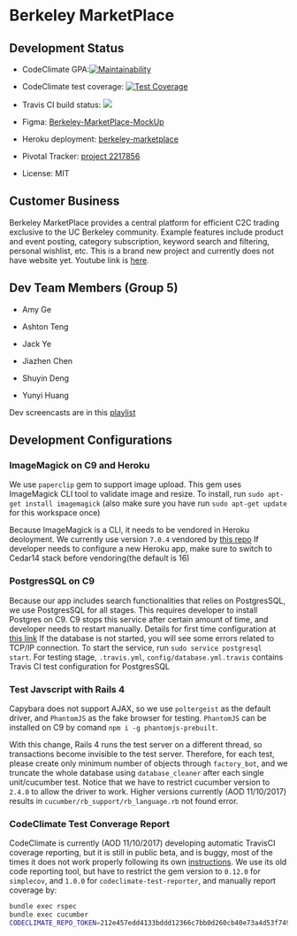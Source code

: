 # Berkeley MarketPlace

## Development Status

* CodeClimate GPA:[![Maintainability](https://api.codeclimate.com/v1/badges/705edb2e84f0704b4e90/maintainability)](https://codeclimate.com/github/yezhaoqin/BerkeleyMarketPlace/maintainability)

* CodeClimate test coverage: [![Test Coverage](https://api.codeclimate.com/v1/badges/705edb2e84f0704b4e90/test_coverage)](https://codeclimate.com/github/yezhaoqin/BerkeleyMarketPlace/test_coverage)

* Travis CI build status: <a href="https://travis-ci.org/yezhaoqin/BerkeleyMarketPlace.svg?branch=master"><img src="https://travis-ci.org/yezhaoqin/BerkeleyMarketPlace.svg?branch=master" /></a>

* Figma: [Berkeley-MarketPlace-MockUp](https://www.figma.com/file/J4KNIQxTTdhG4dIPiRQFAtrc/Berkeley-MarketPlace-MockUp)

* Heroku deployment: [berkeley-marketplace](https://berkeley-marketplace.herokuapp.com)

* Pivotal Tracker: [project 2217856](https://www.pivotaltracker.com/n/projects/2117856)

* License: MIT

## Customer Business

Berkeley MarketPlace provides a central platform for efficient C2C trading exclusive to the UC Berkeley community. 
Example features include product and event posting, category subscription, keyword search and filtering, personal wishlist, etc.
This is a brand new project and currently does not have website yet. 
Youtube link is [here](https://youtu.be/-ZS0whNV32E).

## Dev Team Members (Group 5)

* Amy Ge

* Ashton Teng

* Jack Ye

* Jiazhen Chen

* Shuyin Deng

* Yunyi Huang

Dev screencasts are in this [playlist](https://www.youtube.com/playlist?list=PLWkDTUUZ-qQF8KqvIy4l0qWTI5tY6DiVz)


## Development Configurations


### ImageMagick on C9 and Heroku

We use `paperclip` gem to support image upload.
This gem uses ImageMagick CLI tool to validate image and resize.
To install, run `sudo apt-get install imagemagick` 
(also make sure you have run `sudo apt-get update` for this workspace once)

Because ImageMagick is a CLI, it needs to be vendored in Heroku deoloyment. 
We currently use version `7.0.4` vendored by [this repo](https://github.com/jasonfb/heroku-buildpack-cedar14-imagemagick704)
If developer needs to configure a new Heroku app, make sure to switch to Cedar14 stack before vendoring(the default is 16)

### PostgresSQL on C9

Because our app includes search functionalities that relies on PostgresSQL,
we use PostgresSQL for all stages. This requires developer to install Postgres on C9.
C9 stops this service after certain amount of time, and developer needs to restart manually.
Details for first time configuration at [this link](https://github.com/Aerogami/guides/wiki/Cloud9-workspace-setup-with-Rails-and-Postgresql)
If the database is not started, you will see some errors related to TCP/IP connection.
To start the service, run `sudo service postgresql start`.
For testing stage, `.travis.yml`, `config/database.yml.travis` contains Travis CI test configuration for PostgresSQL


### Test Javscript with Rails 4

Capybara does not support AJAX, so we use `poltergeist` as the default driver, 
and `PhantomJS` as the fake browser for testing.
`PhantomJS` can be installed on C9 by comand `npm i -g phantomjs-prebuilt`.

With this change, Rails 4 runs the test server on a different thread, 
so transactions become invisible to the test server.
Therefore, for each test, please create only minimum number of objects through `factory_bot`,
and we truncate the whole database using `database_cleaner` after each single unit/cucumber test.
Notice that we have to restrict cucumber version to `2.4.0` to allow the driver to work.
Higher versions currently (AOD 11/10/2017) results in `cucumber/rb_support/rb_language.rb` not found error.


### CodeClimate Test Converage Report

CodeClimate is currently (AOD 11/10/2017) developing automatic TravisCI coverage reporting, 
but it is still in public beta, and is buggy, most of the times it does not work properly following its own [instructions](https://docs.codeclimate.com/v1.0/docs/travis-ci-test-coverage).
We use its old code reporting tool, but have to restrict the gem version to `0.12.0` for `simplecov`,
and `1.0.0` for `codeclimate-test-reporter`, 
and manually report coverage by:

```bash
bundle exec rspec
bundle exec cucumber
CODECLIMATE_REPO_TOKEN=212e457edd4133bddd12366c7bb0d260cb40e73a4d53f749d4ebff902ad845ee bundle exec codeclimate-test-reporter
```
